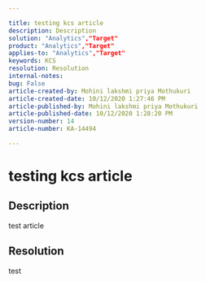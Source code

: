 ```yaml
---

title: testing kcs article  
description: Description  
solution: "Analytics","Target"  
product: "Analytics","Target"  
applies-to: "Analytics","Target"  
keywords: KCS  
resolution: Resolution  
internal-notes:   
bug: False  
article-created-by: Mohini lakshmi priya Mothukuri  
article-created-date: 10/12/2020 1:27:46 PM  
article-published-by: Mohini lakshmi priya Mothukuri  
article-published-date: 10/12/2020 1:28:20 PM  
version-number: 14  
article-number: KA-14494

---
```


# testing kcs article

## Description

test article

## Resolution

test
